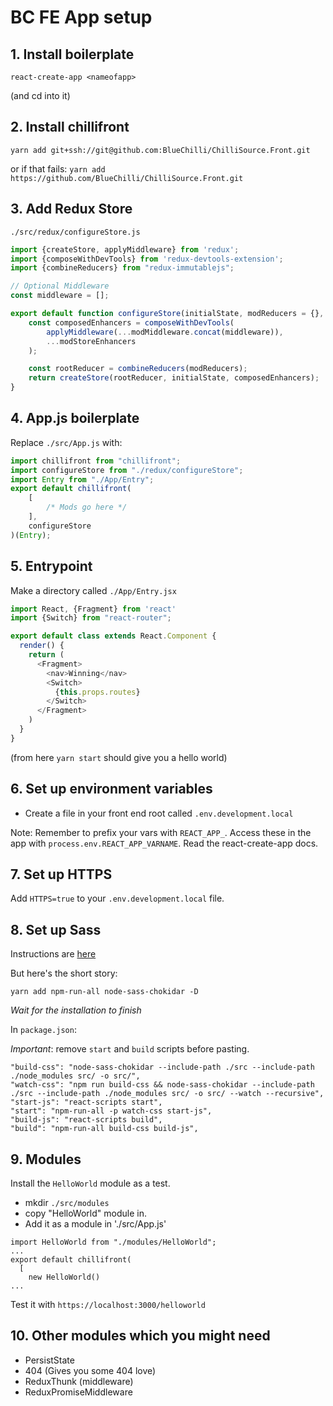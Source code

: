 # BC FE App setup

## 1. Install boilerplate

`react-create-app <nameofapp>`

(and cd into it)

## 2. Install chillifront

`yarn add git+ssh://git@github.com:BlueChilli/ChilliSource.Front.git`

or if that fails:
`yarn add https://github.com/BlueChilli/ChilliSource.Front.git`

## 3. Add Redux Store


`./src/redux/configureStore.js`

```js
import {createStore, applyMiddleware} from 'redux';
import {composeWithDevTools} from 'redux-devtools-extension';
import {combineReducers} from "redux-immutablejs";

// Optional Middleware
const middleware = [];

export default function configureStore(initialState, modReducers = {}, modMiddleware = [], modStoreEnhancers = []) {
    const composedEnhancers = composeWithDevTools(
        applyMiddleware(...modMiddleware.concat(middleware)),
        ...modStoreEnhancers
    );

    const rootReducer = combineReducers(modReducers);
    return createStore(rootReducer, initialState, composedEnhancers);
}
```


## 4. App.js boilerplate

Replace `./src/App.js` with:

```js
import chillifront from "chillifront";
import configureStore from "./redux/configureStore";
import Entry from "./App/Entry";
export default chillifront(
    [
        /* Mods go here */
    ],
    configureStore
)(Entry);

``` 

## 5. Entrypoint

Make a directory called `./App/Entry.jsx`

```js
import React, {Fragment} from 'react'
import {Switch} from "react-router";

export default class extends React.Component {
  render() {
    return (
      <Fragment>
        <nav>Winning</nav>
        <Switch>
          {this.props.routes}
        </Switch>
      </Fragment>
    )
  }
}
```

(from here `yarn start` should give you a hello world)

## 6. Set up environment variables

* Create a file in your front end root called `.env.development.local`

Note: Remember to prefix your vars with `REACT_APP_`. Access these in the app with `process.env.REACT_APP_VARNAME`. Read the react-create-app docs.

## 7. Set up HTTPS

Add `HTTPS=true` to your `.env.development.local` file.

## 8. Set up Sass

Instructions are [here](https://github.com/facebookincubator/create-react-app/blob/master/packages/react-scripts/template/README.md#adding-a-css-preprocessor-sass-less-etc)

But here's the short story:

`yarn add npm-run-all node-sass-chokidar -D`

*Wait for the installation to finish*

In `package.json`:

*Important*: remove `start` and `build` scripts before pasting. 

```
"build-css": "node-sass-chokidar --include-path ./src --include-path ./node_modules src/ -o src/",
"watch-css": "npm run build-css && node-sass-chokidar --include-path ./src --include-path ./node_modules src/ -o src/ --watch --recursive",
"start-js": "react-scripts start",
"start": "npm-run-all -p watch-css start-js",
"build-js": "react-scripts build",
"build": "npm-run-all build-css build-js",
```

## 9. Modules

Install the `HelloWorld` module as a test.

* mkdir `./src/modules`
* copy "HelloWorld" module in.
* Add it as a module in './src/App.js'

```
import HelloWorld from "./modules/HelloWorld";
...
export default chillifront(
  [
    new HelloWorld()
...
```

Test it with `https://localhost:3000/helloworld`

## 10. Other modules which you might need

* PersistState 
* 404 (Gives you some 404 love)
* ReduxThunk (middleware)
* ReduxPromiseMiddleware
